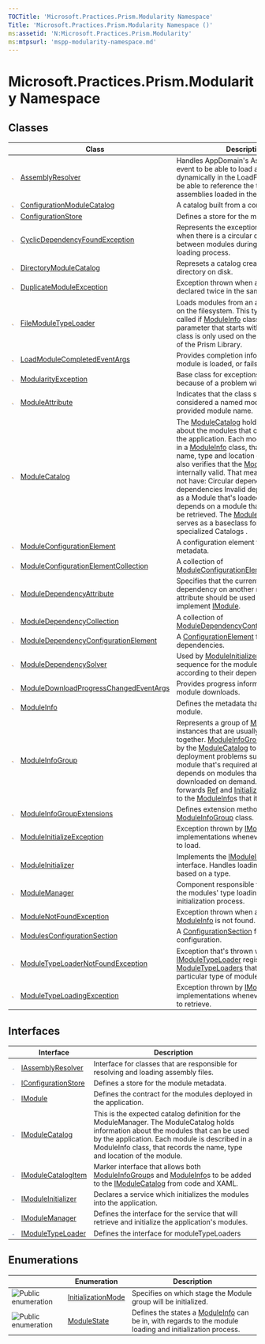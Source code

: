 ```yaml
---
TOCTitle: 'Microsoft.Practices.Prism.Modularity Namespace'
Title: 'Microsoft.Practices.Prism.Modularity Namespace ()'
ms:assetid: 'N:Microsoft.Practices.Prism.Modularity'
ms:mtpsurl: 'mspp-modularity-namespace.md'
---
```


# Microsoft.Practices.Prism.Modularity Namespace

## Classes

<span id="classToggle"></span>
<table>
<thead>
<tr class="header">
<th> </th>
<th>Class</th>
<th>Description</th>
</tr>
</thead>
<tbody>
<tr class="odd">
<td><img src="images/public-class.gif" title="Public class" /></td>
<td><a href="https://msdn.microsoft.com/en-us/library/microsoft.practices.prism.modularity.assemblyresolver">AssemblyResolver</a></td>
<td><div>
Handles AppDomain's AssemblyResolve event to be able to load assemblies dynamically in the LoadFrom context, but be able to reference the type from assemblies loaded in the Load context.
</div></td>
</tr>
<tr class="even">
<td><img src="images/public-class.gif" title="Public class" /></td>
<td><a href="https://msdn.microsoft.com/en-us/library/microsoft.practices.prism.modularity.configurationmodulecatalog">ConfigurationModuleCatalog</a></td>
<td><div>
A catalog built from a configuration file.
</div></td>
</tr>
<tr class="odd">
<td><img src="images/public-class.gif" title="Public class" /></td>
<td><a href="configurationstore-class-mspp-modularity.md">ConfigurationStore</a></td>
<td><div>
Defines a store for the module metadata.
</div></td>
</tr>
<tr class="even">
<td><img src="images/public-class.gif" title="Public class" /></td>
<td><a href="cyclicdependencyfoundexception-class-mspp-modularity.md">CyclicDependencyFoundException</a></td>
<td><div>
Represents the exception that is thrown when there is a circular dependency between modules during the module loading process.
</div></td>
</tr>
<tr class="odd">
<td><img src="images/public-class.gif" title="Public class" /></td>
<td><a href="directorymodulecatalog-class-mspp-modularity.md">DirectoryModuleCatalog</a></td>
<td><div>
Represets a catalog created from a directory on disk.
</div></td>
</tr>
<tr class="even">
<td><img src="images/public-class.gif" title="Public class" /></td>
<td><a href="https://msdn.microsoft.com/en-us/library/microsoft.practices.prism.modularity.duplicatemoduleexception(v=pandp.50">DuplicateModuleException</a></td>
<td><div>
Exception thrown when a module is declared twice in the same catalog.
</div></td>
</tr>
<tr class="odd">
<td><img src="images/public-class.gif" title="Public class" /></td>
<td><a href="filemoduletypeloader-class-mspp-modularity.md">FileModuleTypeLoader</a></td>
<td><div>
Loads modules from an arbitrary location on the filesystem. This typeloader is only called if <a href="https://msdn.microsoft.com/library/microsoft.practices.prism.modularity.moduleinfo">ModuleInfo</a> classes have a Ref parameter that starts with &quot;file://&quot;. This class is only used on the Desktop version of the Prism Library.
</div></td>
</tr>
<tr class="even">
<td><img src="images/public-class.gif" title="Public class" /></td>
<td><a href="https://msdn.microsoft.com/en-us/library/microsoft.practices.prism.modularity.loadmodulecompletedeventargs">LoadModuleCompletedEventArgs</a></td>
<td><div>
Provides completion information after a module is loaded, or fails to load.
</div></td>
</tr>
<tr class="odd">
<td><img src="images/public-class.gif" title="Public class" /></td>
<td><a href="https://msdn.microsoft.com/en-us/library/microsoft.practices.prism.modularity.modularityexception">ModularityException</a></td>
<td><div>
Base class for exceptions that are thrown because of a problem with modules.
</div></td>
</tr>
<tr class="even">
<td><img src="images/public-class.gif" title="Public class" /></td>
<td><a href="https://msdn.microsoft.com/en-us/library/microsoft.practices.prism.modularity.moduleattribute">ModuleAttribute</a></td>
<td><div>
Indicates that the class should be considered a named module using the provided module name.
</div></td>
</tr>
<tr class="odd">
<td><img src="images/public-class.gif" title="Public class" /></td>
<td><a href="https://msdn.microsoft.com/en-us/library/microsoft.practices.prism.modularity.modulecatalog">ModuleCatalog</a></td>
<td><div>
The <a href="https://msdn.microsoft.com/en-us/library/microsoft.practices.prism.modularity.modulecatalog">ModuleCatalog</a> holds information about the modules that can be used by the application. Each module is described in a <a href="https://msdn.microsoft.com/en-us/library/microsoft.practices.prism.modularity.moduleinfo">ModuleInfo</a> class, that records the name, type and location of the module. It also verifies that the <a href="https://msdn.microsoft.com/en-us/library/microsoft.practices.prism.modularity.modulecatalog">ModuleCatalog</a> is internally valid. That means that it does not have: Circular dependenciesMissing dependencies Invalid dependencies, such as a Module that's loaded at startup that depends on a module that might need to be retrieved. The <a href="https://msdn.microsoft.com/en-us/library/microsoft.practices.prism.modularity.modulecatalog">ModuleCatalog</a> also serves as a baseclass for more specialized Catalogs .
</div></td>
</tr>
<tr class="even">
<td><img src="images/public-class.gif" title="Public class" /></td>
<td><a href="https://msdn.microsoft.com/en-us/library/microsoft.practices.prism.modularity.moduleconfigurationelement">ModuleConfigurationElement</a></td>
<td><div>
A configuration element to declare module metadata.
</div></td>
</tr>
<tr class="odd">
<td><img src="images/public-class.gif" title="Public class" /></td>
<td><a href="https://msdn.microsoft.com/en-us/library/microsoft.practices.prism.modularity.moduleconfigurationelementcollection">ModuleConfigurationElementCollection</a></td>
<td><div>
A collection of <a href="https://msdn.microsoft.com/en-us/library/microsoft.practices.prism.modularity.moduleconfigurationelement">ModuleConfigurationElement</a>.
</div></td>
</tr>
<tr class="even">
<td><img src="images/public-class.gif" title="Public class" /></td>
<td><a href="https://msdn.microsoft.com/en-us/library/microsoft.practices.prism.modularity.moduledependencyattribute">ModuleDependencyAttribute</a></td>
<td><div>
Specifies that the current module has a dependency on another module. This attribute should be used on classes that implement <a href="https://msdn.microsoft.com/en-us/library/microsoft.practices.prism.modularity.imodule">IModule</a>.
</div></td>
</tr>
<tr class="odd">
<td><img src="images/public-class.gif" title="Public class" /></td>
<td><a href="https://msdn.microsoft.com/en-us/library/microsoft.practices.prism.modularity.moduledependencycollection">ModuleDependencyCollection</a></td>
<td><div>
A collection of <a href="https://msdn.microsoft.com/en-us/library/microsoft.practices.prism.modularity.moduledependencyconfigurationelement">ModuleDependencyConfigurationElement</a>.
</div></td>
</tr>
<tr class="even">
<td><img src="images/public-class.gif" title="Public class" /></td>
<td><a href="https://msdn.microsoft.com/en-us/library/microsoft.practices.prism.modularity.moduledependencyconfigurationelement">ModuleDependencyConfigurationElement</a></td>
<td><div>
A <a href="http://msdn.microsoft.com/en-us/library/kyx77cz3">ConfigurationElement</a> for module dependencies.
</div></td>
</tr>
<tr class="odd">
<td><img src="images/public-class.gif" title="Public class" /></td>
<td><a href="https://msdn.microsoft.com/en-us/library/microsoft.practices.prism.modularity.moduledependencysolver">ModuleDependencySolver</a></td>
<td><div>
Used by <a href="https://msdn.microsoft.com/en-us/library/microsoft.practices.prism.modularity.moduleinitializer">ModuleInitializer</a> to get the load sequence for the modules to load according to their dependencies.
</div></td>
</tr>
<tr class="even">
<td><img src="images/public-class.gif" title="Public class" /></td>
<td><a href="https://msdn.microsoft.com/en-us/library/microsoft.practices.prism.modularity.moduledownloadprogresschangedeventargs">ModuleDownloadProgressChangedEventArgs</a></td>
<td><div>
Provides progress information as a module downloads.
</div></td>
</tr>
<tr class="odd">
<td><img src="images/public-class.gif" title="Public class" /></td>
<td><a href="https://msdn.microsoft.com/en-us/library/microsoft.practices.prism.modularity.moduleinfo">ModuleInfo</a></td>
<td><div>
Defines the metadata that describes a module.
</div></td>
</tr>
<tr class="even">
<td><img src="images/public-class.gif" title="Public class" /></td>
<td><a href="https://msdn.microsoft.com/en-us/library/microsoft.practices.prism.modularity.moduleinfogroup">ModuleInfoGroup</a></td>
<td><div>
Represents a group of <a href="https://msdn.microsoft.com/en-us/library/microsoft.practices.prism.modularity.moduleinfo">ModuleInfo</a> instances that are usually deployed together. <a href="https://msdn.microsoft.com/en-us/library/microsoft.practices.prism.modularity.moduleinfogroup">ModuleInfoGroup</a>s are also used by the <a href="https://msdn.microsoft.com/en-us/library/microsoft.practices.prism.modularity.modulecatalog">ModuleCatalog</a> to prevent common deployment problems such as having a module that's required at startup that depends on modules that will only be downloaded on demand. The group also forwards <a href="https://msdn.microsoft.com/en-us/library/microsoft.practices.prism.modularity.moduleinfogroup.ref">Ref</a> and <a href="https://msdn.microsoft.com/en-us/library/microsoft.practices.prism.modularity.moduleinfogroup.initializationmode">InitializationMode</a> values to the <a href="https://msdn.microsoft.com/en-us/library/microsoft.practices.prism.modularity.moduleinfo">ModuleInfo</a>s that it contains.
</div></td>
</tr>
<tr class="odd">
<td><img src="images/public-class.gif" title="Public class" /></td>
<td><a href="https://msdn.microsoft.com/en-us/library/microsoft.practices.prism.modularity.moduleinfogroupextensions">ModuleInfoGroupExtensions</a></td>
<td><div>
Defines extension methods for the <a href="https://msdn.microsoft.com/en-us/library/microsoft.practices.prism.modularity.moduleinfogroup">ModuleInfoGroup</a> class.
</div></td>
</tr>
<tr class="even">
<td><img src="images/public-class.gif" title="Public class" /></td>
<td><a href="https://msdn.microsoft.com/en-us/library/microsoft.practices.prism.modularity.moduleinitializeexception">ModuleInitializeException</a></td>
<td><div>
Exception thrown by <a href="https://msdn.microsoft.com/en-us/library/microsoft.practices.prism.modularity.imoduleinitializer">IModuleInitializer</a> implementations whenever a module fails to load.
</div></td>
</tr>
<tr class="odd">
<td><img src="images/public-class.gif" title="Public class" /></td>
<td><a href="https://msdn.microsoft.com/en-us/library/microsoft.practices.prism.modularity.moduleinitializer">ModuleInitializer</a></td>
<td><div>
Implements the <a href="https://msdn.microsoft.com/en-us/library/microsoft.practices.prism.modularity.imoduleinitializer">IModuleInitializer</a> interface. Handles loading of a module based on a type.
</div></td>
</tr>
<tr class="even">
<td><img src="images/public-class.gif" title="Public class" /></td>
<td><a href="https://msdn.microsoft.com/en-us/library/microsoft.practices.prism.modularity.modulemanager">ModuleManager</a></td>
<td><div>
Component responsible for coordinating the modules' type loading and module initialization process.
</div></td>
</tr>
<tr class="odd">
<td><img src="images/public-class.gif" title="Public class" /></td>
<td><a href="https://msdn.microsoft.com/en-us/library/microsoft.practices.prism.modularity.modulenotfoundexception">ModuleNotFoundException</a></td>
<td><div>
Exception thrown when a requested <a href="https://msdn.microsoft.com/en-us/library/microsoft.practices.prism.modularity.moduleinfo">ModuleInfo</a> is not found.
</div></td>
</tr>
<tr class="even">
<td><img src="images/public-class.gif" title="Public class" /></td>
<td><a href="https://msdn.microsoft.com/en-us/library/microsoft.practices.prism.modularity.modulesconfigurationsection">ModulesConfigurationSection</a></td>
<td><div>
A <a href="http://msdn.microsoft.com/en-us/library/x0kca287">ConfigurationSection</a> for module configuration.
</div></td>
</tr>
<tr class="odd">
<td><img src="images/public-class.gif" title="Public class" /></td>
<td><a href="https://msdn.microsoft.com/en-us/library/microsoft.practices.prism.modularity.moduletypeloadernotfoundexception">ModuleTypeLoaderNotFoundException</a></td>
<td><div>
Exception that's thrown when there is no <a href="https://msdn.microsoft.com/en-us/library/microsoft.practices.prism.modularity.imoduletypeloader">IModuleTypeLoader</a> registered in <a href="https://msdn.microsoft.com/en-us/library/microsoft.practices.prism.modularity.modulemanager.moduletypeloaders">ModuleTypeLoaders</a> that can handle this particular type of module.
</div></td>
</tr>
<tr class="even">
<td><img src="images/public-class.gif" title="Public class" /></td>
<td><a href="https://msdn.microsoft.com/en-us/library/microsoft.practices.prism.modularity.moduletypeloadingexception">ModuleTypeLoadingException</a></td>
<td><div>
Exception thrown by <a href="https://msdn.microsoft.com/en-us/library/microsoft.practices.prism.modularity.imodulemanager">IModuleManager</a> implementations whenever a module fails to retrieve.
</div></td>
</tr>
</tbody>
</table>

## Interfaces

<span id="interfaceToggle"></span>
<table>

<thead>
<tr class="header">
<th> </th>
<th>Interface</th>
<th>Description</th>
</tr>
</thead>
<tbody>
<tr class="odd">
<td><img src="images/public-interface.gif" title="Public interface" /></td>
<td><a href="https://msdn.microsoft.com/en-us/library/microsoft.practices.prism.modularity.iassemblyresolver">IAssemblyResolver</a></td>
<td><div>
Interface for classes that are responsible for resolving and loading assembly files.
</div></td>
</tr>
<tr class="even">
<td><img src="images/public-interface.gif" title="Public interface" /></td>
<td><a href="https://msdn.microsoft.com/en-us/library/microsoft.practices.prism.modularity.iconfigurationstore">IConfigurationStore</a></td>
<td><div>
Defines a store for the module metadata.
</div></td>
</tr>
<tr class="odd">
<td><img src="images/public-interface.gif" title="Public interface" /></td>
<td><a href="https://msdn.microsoft.com/en-us/library/microsoft.practices.prism.modularity.imodule">IModule</a></td>
<td><div>
Defines the contract for the modules deployed in the application.
</div></td>
</tr>
<tr class="even">
<td><img src="images/public-interface.gif" title="Public interface" /></td>
<td><a href="https://msdn.microsoft.com/en-us/library/microsoft.practices.prism.modularity.imodulecatalog">IModuleCatalog</a></td>
<td><div>
This is the expected catalog definition for the ModuleManager. The ModuleCatalog holds information about the modules that can be used by the application. Each module is described in a ModuleInfo class, that records the name, type and location of the module.
</div></td>
</tr>
<tr class="odd">
<td><img src="images/public-interface.gif" title="Public interface" /></td>
<td><a href="https://msdn.microsoft.com/en-us/library/microsoft.practices.prism.modularity.imodulecatalogitem">IModuleCatalogItem</a></td>
<td><div>
Marker interface that allows both <a href="https://msdn.microsoft.com/en-us/library/microsoft.practices.prism.modularity.moduleinfogroup">ModuleInfoGroup</a>s and <a href="https://msdn.microsoft.com/en-us/library/microsoft.practices.prism.modularity.moduleinfo">ModuleInfo</a>s to be added to the <a href="https://msdn.microsoft.com/en-us/library/microsoft.practices.prism.modularity.imodulecatalog">IModuleCatalog</a> from code and XAML.
</div></td>
</tr>
<tr class="even">
<td><img src="images/public-interface.gif" title="Public interface" /></td>
<td><a href="https://msdn.microsoft.com/en-us/library/microsoft.practices.prism.modularity.imoduleinitializer">IModuleInitializer</a></td>
<td><div>
Declares a service which initializes the modules into the application.
</div></td>
</tr>
<tr class="odd">
<td><img src="images/public-interface.gif" title="Public interface" /></td>
<td><a href="https://msdn.microsoft.com/en-us/library/microsoft.practices.prism.modularity.imodulemanager">IModuleManager</a></td>
<td><div>
Defines the interface for the service that will retrieve and initialize the application's modules.
</div></td>
</tr>
<tr class="even">
<td><img src="images/public-interface.gif" title="Public interface" /></td>
<td><a href="https://msdn.microsoft.com/en-us/library/microsoft.practices.prism.modularity.imoduletypeloader">IModuleTypeLoader</a></td>
<td><div>
Defines the interface for moduleTypeLoaders
</div></td>
</tr>
</tbody>
</table>

## Enumerations

<span id="enumerationToggle"></span>
<table>

<thead>
<tr class="header">
<th> </th>
<th>Enumeration</th>
<th>Description</th>
</tr>
</thead>
<tbody>
<tr class="odd">
<td><img src="https://msdn.microsoft.com/en-us/Gg419043.pubenumeration(en-us,PandP.50).gif" title="Public enumeration" /></td>
<td><a href="https://msdn.microsoft.com/en-us/library/microsoft.practices.prism.modularity.initializationmode">InitializationMode</a></td>
<td><div>
Specifies on which stage the Module group will be initialized.
</div></td>
</tr>
<tr class="even">
<td><img src="https://msdn.microsoft.com/en-us/Gg419043.pubenumeration(en-us,PandP.50).gif" title="Public enumeration" /></td>
<td><a href="https://msdn.microsoft.com/en-us/library/microsoft.practices.prism.modularity.modulestate">ModuleState</a></td>
<td><div>
Defines the states a <a href="https://msdn.microsoft.com/en-us/library/microsoft.practices.prism.modularity.moduleinfo">ModuleInfo</a> can be in, with regards to the module loading and initialization process.
</div></td>
</tr>
</tbody>
</table>
